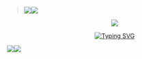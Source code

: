 ><img src='https://i.imgur.com/LyHic3i.gif'/></a><a><img src='https://i.imgur.com/LyHic3i.gif'/></a>
<p align="center">
<img src="https://telegra.ph/file/6fea4e5e00bc0d9395f15.jpg"/> 
<p align="center">
  <a href="https://telegra.ph/file/6fea4e5e00bc0d9395f15.jpg"><img
  <a href="https://git.io/typing-svg"><img src="https://readme-typing-svg.demolab.com?font=EB+Garamond&weight=800&size=28&duration=4000&pause=1000&random=false&width=435&lines=+.MR.+NADUWA+WHATSAPP+-BOT.;DEVELOPED+BY+MR_NADUWA+LORD;REALESE+DATE+10%2F10%2F2024." alt="Typing SVG" /></a>
</p>
<a><img src='https://i.imgur.com/LyHic3i.gif'/></a><a><img src='https://i.imgur.com/LyHic3i.gif'/></a>
